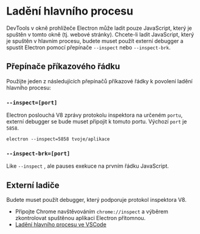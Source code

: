 # Ladění hlavního procesu

DevTools v okně prohlížeče Electron může ladit pouze JavaScript, který je spuštěn v tomto okně (tj. webové stránky). Chcete-li ladit JavaScript, který je spuštěn v hlavním procesu, budete muset použít externí debugger a spustit Electron pomocí přepínače `--inspect` nebo `--inspect-brk`.

## Přepínače příkazového řádku

Použijte jeden z následujících přepínačů příkazové řádky k povolení ladění hlavního procesu:

### `--inspect=[port]`

Electron poslouchá V8 zprávy protokolu inspektora na určeném `portu`, externí debugger se bude muset připojit k tomuto portu. Výchozí `port` je `5858`.

```shell
electron --inspect=5858 tvoje/aplikace
```

### `--inspect-brk=[port]`

Like `--inspect` , ale pauses exekuce na prvním řádku JavaScript.

## Externí ladiče

Budete muset použít debugger, který podporuje protokol inspektora V8.

- Připojte Chrome navštěvováním `chrome://inspect` a výběrem zkontrolovat spuštěnou aplikaci Electron přítomnou.
- [Ladění hlavního procesu ve VSCode](debugging-main-process-vscode.md)
